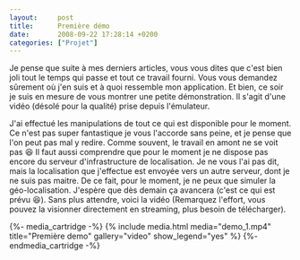 ```yaml
---
layout:     post
title:      Première démo
date:       2008-09-22 17:28:14 +0200
categories: ["Projet"]
---
```


Je pense que suite à mes derniers articles, vous vous dites que c'est bien joli tout le temps qui passe et tout ce
travail fourni. Vous vous demandez sûrement où j'en suis et à quoi ressemble mon application. Et bien, ce soir je
suis en mesure de vous montrer une petite démonstration. Il s'agit d'une vidéo (désolé pour la qualité) prise
depuis l'émulateur.

<!--more-->

J'ai effectué les manipulations de tout ce qui est disponible pour le moment. Ce n'est pas super fantastique je
vous l'accorde sans peine, et je pense que l'on peut pas mal y redire. Comme souvent, le travail en amont ne se
voit pas :laughing: Il faut aussi comprendre que pour le moment je ne dispose pas encore du serveur
d'infrastructure de localisation. Je ne vous l'ai pas dit, mais la localisation que j'effectue est envoyée vers un
autre serveur, dont je ne suis pas maitre. De ce fait, pour le moment, je ne peux que simuler la géo-localisation.
J'espère que dès demain ça avancera (c'est ce qui est prévu :laughing:). Sans plus attendre, voici la vidéo
(Remarquez l'effort, vous pouvez la visionner directement en streaming, plus besoin de télécharger).

{%- media_cartridge -%}
{% include media.html
    media="demo_1.mp4"
    title="Première demo"
    gallery="video"
    show_legend="yes"
%}
{%- endmedia_cartridge -%}
